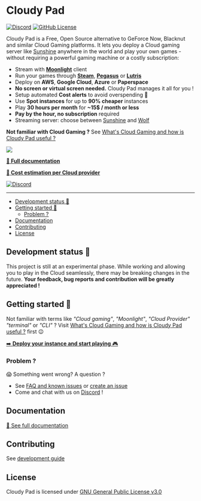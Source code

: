 # Cloudy Pad
[![Discord](https://img.shields.io/discord/856434175455133727?style=for-the-badge&logo=discord&logoColor=ffffff&label=Chat%20with%20us%20on%20Discord&labelColor=6A7EC2&color=7389D8)](https://discord.gg/dCxDVfVnSD)
[![GitHub License](https://img.shields.io/github/license/PierreBeucher/cloudypad?style=for-the-badge&color=00d4c4)](./LICENSE.txt)

Cloudy Pad is a Free, Open Source alternative to GeForce Now, Blacknut and similar Cloud Gaming platforms. It lets you deploy a Cloud gaming server like [Sunshine](https://github.com/LizardByte/Sunshine) anywhere in the world and play your own games - without requiring a powerful gaming machine or a costly subscription:

- Stream with **[Moonlight](https://moonlight-stream.org/)** client
- Run your games through **[Steam](https://store.steampowered.com/)**, **[Pegasus](https://pegasus-frontend.org/)** or **[Lutris](https://lutris.net/)**
- Deploy on **AWS**, **Google Cloud**, **Azure** or **Paperspace**
- **No screen or virtual screen needed.** Cloudy Pad manages it all for you !
- Setup automated **Cost alerts** to avoid overspending 💸
- Use **Spot instances** for up to **90% cheaper** instances
- Play **30 hours per month** for **~15$ / month or less**
- **Pay by the hour, no subscription** required
- Streaming server: choose between [Sunshine](https://github.com/LizardByte/Sunshine) and [Wolf](https://games-on-whales.github.io/wolf/stable/)

**Not familiar with Cloud Gaming ?** See [What's Cloud Gaming and how is Cloudy Pad useful ?](./docs/src/what-is-cloud-gaming.md)

[![](./docs/src/assets/demo.gif)](https://cloudypad.gg)

**[📜 Full documentation](https://cloudypad.gg)**

[**🫰 Cost estimation per Cloud provider**](https://cloudypad.gg/cost/index.html)

[![Discord](https://img.shields.io/discord/856434175455133727?style=for-the-badge&logo=discord&logoColor=ffffff&label=Chat%20with%20us&labelColor=6A7EC2&color=7389D8)](https://discord.gg/dCxDVfVnSD)

---

- [Development status 🧪](#development-status-)
- [Getting started 🚀](#getting-started-)
  - [Problem ?](#problem-)
- [Documentation](#documentation)
- [Contributing](#contributing)
- [License](#license)

## Development status 🧪

This project is still at an experimental phase. While working and allowing you to play in the Cloud seamlessly, there may be breaking changes in the future. **Your feedback, bug reports and contribution will be greatly appreciated !**

## Getting started 🚀

Not familiar with terms like _"Cloud gaming"_, _"Moonlight"_, _"Cloud Provider"_ _"terminal"_ or _"CLI"_ ? Visit [What's Cloud Gaming and how is Cloudy Pad useful ?](https://cloudypad.gg/what-is-cloud-gaming) first 😉

[➡️ **Deploy your instance and start playing** 🎮](https://cloudypad.gg/getting-started) 

### Problem ?

😱 Something went wrong? A question ? 

- See [FAQ and known issues](https://cloudypad.gg/usage/faq.md) or [create an issue](https://github.com/PierreBeucher/cloudypad/issues)
- Come and chat with us on [Discord](https://discord.gg/dCxDVfVnSD) !

## Documentation

[📜 See full documentation](https://cloudypad.gg)

## Contributing

See [development guide](https://cloudypad.gg/development-guide)

## License

Cloudy Pad is licensed under [GNU General Public License v3.0](https://github.com/PierreBeucher/cloudypad/blob/master/LICENSE.txt)